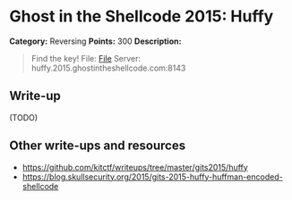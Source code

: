 # Ghost in the Shellcode 2015: Huffy

**Category:** Reversing
**Points:** 300
**Description:**

> Find the key!
> File: [File](huffy-226ecfaeb073543ba8fa8cec0c948244e68498c301f000909789be589e060f49)
> Server: huffy.2015.ghostintheshellcode.com:8143

## Write-up

(TODO)

## Other write-ups and resources

* <https://github.com/kitctf/writeups/tree/master/gits2015/huffy>
* <https://blog.skullsecurity.org/2015/gits-2015-huffy-huffman-encoded-shellcode>
